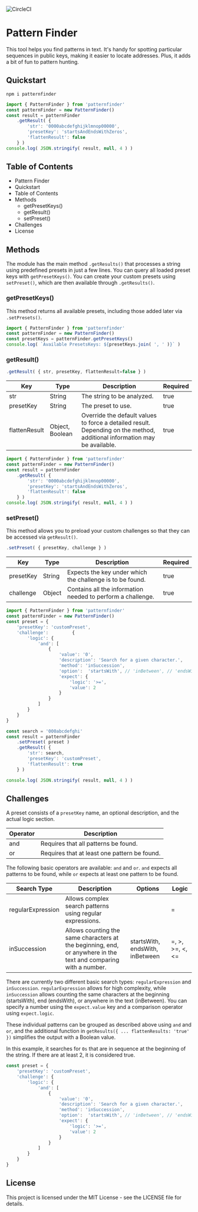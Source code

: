 ![CircleCI](https://img.shields.io/circleci/build/github/a6b8/patternFinder/main)


# Pattern Finder

This tool helps you find patterns in text. It's handy for spotting particular sequences in public keys, making it easier to locate addresses. Plus, it adds a bit of fun to pattern hunting.

## Quickstart

```shell
npm i patternfinder
```

```javascript
import { PatternFinder } from 'patternfinder'
const patternFinder = new PatternFinder()
const result = patternFinder
    .getResult( { 
        'str': '0000abcdefghijklmnop00000', 
        'presetKey': 'startsAndEndsWithZeros',
        'flattenResult': false
    } )
console.log( JSON.stringify( result, null, 4 ) )
```

## Table of Contents

- Pattern Finder
- Quickstart
- Table of Contents
- Methods
  - getPresetKeys()
  - getResult()
  - setPreset()
- Challenges
- License

## Methods

The module has the main method `.getResults()` that processes a string using predefined presets in just a few lines. You can query all loaded preset keys with `getPresetKeys()`. You can create your custom presets using `setPreset()`, which are then available through `.getResults()`.

### getPresetKeys()

This method returns all available presets, including those added later via `.setPresets()`.

```javascript
import { PatternFinder } from 'patternfinder'
const patternFinder = new PatternFinder()
const presetKeys = patternFinder.getPresetKeys()
console.log( `Available PresetsKeys: ${presetKeys.join( ', ' )}` )
```

### getResult()

```javascript
.getResult( { str, presetKey, flattenResult=false } )
```

| Key           | Type   | Description                                         | Required |
| ------------- | ------ | --------------------------------------------------- | -------- |
| str           | String | The string to be analyzed.                         | true     |
| presetKey     | String | The preset to use.                                 | true     |
| flattenResult | Object, Boolean | Override the default values to force a detailed result. Depending on the method, additional information may be available. | true |

```javascript
import { PatternFinder } from 'patternfinder'
const patternFinder = new PatternFinder()
const result = patternFinder
    .getResult( { 
        'str': '0000abcdefghijklmnop00000', 
        'presetKey': 'startsAndEndsWithZeros',
        'flattenResult': false
    } )
console.log( JSON.stringify( result, null, 4 ) )
```

### setPreset()

This method allows you to preload your custom challenges so that they can be accessed via `getResult()`.

```javascript
.setPreset( { presetKey, challenge } )
```

| Key           | Type   | Description                                         | Required |
| ------------- | ------ | --------------------------------------------------- | -------- |
| presetKey     | String | Expects the key under which the challenge is to be found. | true     |
| challenge     | Object | Contains all the information needed to perform a challenge. | true |

```javascript
import { PatternFinder } from 'patternfinder'
const patternFinder = new PatternFinder()
const preset = {
    'presetKey': 'customPreset',
    'challenge':         {
        'logic': {
            'and': [
                {
                    'value': '0',
                    'description': 'Search for a given character.',
                    'method': 'inSuccession',
                    'option':  'startsWith', // 'inBetween', // 'endsWith',
                    'expect': {
                        'logic': '>=',
                        'value': 2
                    }
                }
            ]
        }
    }
}

const search = '000abcdefghi'
const result = patternFinder
    .setPreset( preset )
    .getResult( { 
        'str': search, 
        'presetKey': 'customPreset',
        'flattenResult': true
    } )

console.log( JSON.stringify( result, null, 4 ) )
```

## Challenges

A preset consists of a `presetKey` name, an optional description, and the actual logic section.

| Operator | Description                                            |
| -------- | ------------------------------------------------------ |
| and      | Requires that all patterns be found.                   |
| or       | Requires that at least one pattern be found.           |

The following basic operators are available: `and` and `or`. `and` expects all patterns to be found, while `or` expects at least one pattern to be found.

| Search Type       | Description                                                 | Options          | Logic     |
| ----------------- | ----------------------------------------------------------- | ----------------- | --------- |
| regularExpression | Allows complex search patterns using regular expressions.  |                 | =         |
| inSuccession      | Allows counting the same characters at the beginning, end, or anywhere in the text and comparing with a number. | startsWith, endsWith, inBetween | =, >, >=, <, <= |

There are currently two different basic search types: `regularExpression` and `inSuccession`. `regularExpression` allows for high complexity, while `inSuccession` allows counting the same characters at the beginning (startsWith), end (endsWith), or anywhere in the text (inBetween). You can specify a number using the `expect.value` key and a comparison operator using `expect.logic`.

These individual patterns can be grouped as described above using `and` and `or`, and the additional function in `getResults({ ... flattenResults: 'true' })` simplifies the output with a Boolean value.

In this example, it searches for `0s` that are in sequence at the beginning of the string. If there are at least 2, it is considered true.

```javascript
const preset = {
    'presetKey': 'customPreset',
    'challenge': {
        'logic': {
            'and': [
                {
                    'value': '0',
                    'description': 'Search for a given character.',
                    'method': 'inSuccession',
                    'option':  'startsWith', // 'inBetween', // 'endsWith',
                    'expect': {
                        'logic': '>=',
                        'value': 2
                    }
                }
            ]
        }
    }
}
```

## License

This project is licensed under the MIT License - see the LICENSE file for details.